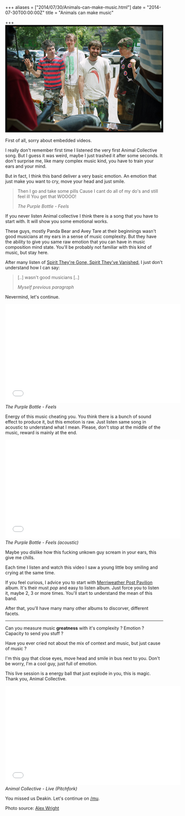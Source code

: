 +++
aliases = ["2014/07/30/Animals-can-make-music.html"]
date = "2014-07-30T00:00:00Z"
title = "Animals can make music"

+++
![Animal collecive by Alex Wright](/images/posts/animals_co.jpg)

First of all, sorry about embedded videos.

I really don't remember first time I listened the very first Animal Collective song. But I guess it was weird, maybe I just trashed it after some seconds. It don't surprise me, like many complex music kind, you have to train your ears and your mind.

But in fact, I think this band deliver a very basic emotion. An emotion that just make you want to cry, move your head and just smile.

> Then I go and take some pills
> Cause I cant do all of my do's and still feel ill
> You get that WOOOO!
>
> <cite>The Purple Bottle - Feels</cite>

If you never listen Animal collective I think there is a song that you have to start with. It will show you some emotional works.

These guys, mostly Panda Bear and Avey Tare at their beginnings wasn't good musicians at my ears in a sense of music complexity. But they have the ability to give you same raw emotion that you can have in music composition mind state. You'll be probably not familiar with this kind of music, but stay here.

After many listen of [Spirit They're Gone, Spirit They've Vanished][1], I just don't understand how I can say:

>[..] wasn't good musicians [..]
>
><cite>Myself previous paragraph</cite>

Nevermind, let's continue.

<div class="aspect-ratio">
<iframe width="560" height="315" src="//www.youtube-nocookie.com/embed/9_LOiiWjpug?color=white&theme=light" frameborder="0" allowfullscreen></iframe>
</div>
<cite>The Purple Bottle - Feels</cite>

Energy of this music cheating you. You think there is a bunch of sound effect to produce it, but this emotion is raw. Just listen same song in acoustic to understand what I mean. Please, don't stop at the middle of the music, reward is mainly at the end.

<div class="aspect-ratio">
<iframe width="560" height="315" src="//www.youtube-nocookie.com/embed/k0c8xqjgkqs?color=white&theme=light" frameborder="0" allowfullscreen></iframe>
</div>
<cite>The Purple Bottle - Feels (acoustic)</cite>

Maybe you dislike how this fucking unkown guy scream in your ears, this give me chills.

Each time I listen and watch this video I saw a young little boy smiling and crying at the same time.

If you feel curious, I advice you to start with [Merriweather Post Pavilion][0] album. It's their must *pop* and easy to listen album. Just force you to listen it, maybe 2, 3 or more times. You'll start to understand the mean of this band.

After that, you'll have many many other albums to discorver, different facets.

<center><hr></center>

Can you measure music **greatness** with it's complexity ? Emotion ? Capacity to send you stuff ?

Have you ever cried not about the mix of context and music, but just cause of music ?

I'm this guy that close eyes, move head and smile in bus next to you. Don't be worry, I'm a cool guy, just full of emotion.

This live session is a energy ball that just explode in you, this is magic. Thank you, Animal Collective.

<div class="aspect-ratio">
<iframe width="560" height="315" src="//www.youtube-nocookie.com/embed/H9WVVWSdlSk?color=white&theme=light" frameborder="0" allowfullscreen></iframe>
</div>
<cite>Animal Collective - Live (Pitchfork)</cite>

You missed us Deakin.
Let's continue on [/mu][2].


Photo source: [Alex Wright][3]

[0]: https://en.wikipedia.org/wiki/Merriweather_Post_Pavilion_(album)
[1]: https://en.wikipedia.org/wiki/Spirit_They%27re_Gone,_Spirit_They%27ve_Vanished
[2]: https://boards.4chan.org/mu/
[3]: https://www.flickr.com/photos/axlright/6847864791/
